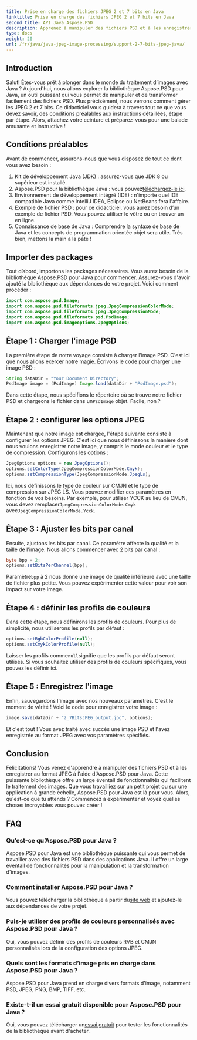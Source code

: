 ```yaml
---
title: Prise en charge des fichiers JPEG 2 et 7 bits en Java
linktitle: Prise en charge des fichiers JPEG 2 et 7 bits en Java
second_title: API Java Aspose.PSD
description: Apprenez à manipuler des fichiers PSD et à les enregistrer au format JPEG en Java à l'aide d'Aspose.PSD. Guide étape par étape avec des exemples de code. Parfait pour les débutants comme pour les professionnels.
type: docs
weight: 20
url: /fr/java/java-jpeg-image-processing/support-2-7-bits-jpeg-java/
---
```

## Introduction
Salut! Êtes-vous prêt à plonger dans le monde du traitement d’images avec Java ? Aujourd'hui, nous allons explorer la bibliothèque Aspose.PSD pour Java, un outil puissant qui vous permet de manipuler et de transformer facilement des fichiers PSD. Plus précisément, nous verrons comment gérer les JPEG 2 et 7 bits. Ce didacticiel vous guidera à travers tout ce que vous devez savoir, des conditions préalables aux instructions détaillées, étape par étape. Alors, attachez votre ceinture et préparez-vous pour une balade amusante et instructive !
## Conditions préalables
Avant de commencer, assurons-nous que vous disposez de tout ce dont vous avez besoin :
1. Kit de développement Java (JDK) : assurez-vous que JDK 8 ou supérieur est installé.
2.  Aspose.PSD pour la bibliothèque Java : vous pouvez[téléchargez-le ici](https://releases.aspose.com/psd/java/).
3. Environnement de développement intégré (IDE) : n'importe quel IDE compatible Java comme IntelliJ IDEA, Eclipse ou NetBeans fera l'affaire.
4. Exemple de fichier PSD : pour ce didacticiel, vous aurez besoin d’un exemple de fichier PSD. Vous pouvez utiliser le vôtre ou en trouver un en ligne.
5. Connaissance de base de Java : Comprendre la syntaxe de base de Java et les concepts de programmation orientée objet sera utile.
Très bien, mettons la main à la pâte !
## Importer des packages
Tout d’abord, importons les packages nécessaires. Vous aurez besoin de la bibliothèque Aspose.PSD pour Java pour commencer. Assurez-vous d'avoir ajouté la bibliothèque aux dépendances de votre projet. Voici comment procéder :
```java
import com.aspose.psd.Image;
import com.aspose.psd.fileformats.jpeg.JpegCompressionColorMode;
import com.aspose.psd.fileformats.jpeg.JpegCompressionMode;
import com.aspose.psd.fileformats.psd.PsdImage;
import com.aspose.psd.imageoptions.JpegOptions;
```
## Étape 1 : Charger l'image PSD
La première étape de notre voyage consiste à charger l’image PSD. C'est ici que nous allons exercer notre magie. Écrivons le code pour charger une image PSD :
```java
String dataDir = "Your Document Directory";
PsdImage image = (PsdImage) Image.load(dataDir + "PsdImage.psd");
```
 Dans cette étape, nous spécifions le répertoire où se trouve notre fichier PSD et chargeons le fichier dans un`PsdImage` objet. Facile, non ?
## Étape 2 : configurer les options JPEG
Maintenant que notre image est chargée, l'étape suivante consiste à configurer les options JPEG. C'est ici que nous définissons la manière dont nous voulons enregistrer notre image, y compris le mode couleur et le type de compression. Configurons les options :
```java
JpegOptions options = new JpegOptions();
options.setColorType(JpegCompressionColorMode.Cmyk);
options.setCompressionType(JpegCompressionMode.JpegLs);
```
 Ici, nous définissons le type de couleur sur CMJN et le type de compression sur JPEG LS. Vous pouvez modifier ces paramètres en fonction de vos besoins. Par exemple, pour utiliser YCCK au lieu de CMJN, vous devez remplacer`JpegCompressionColorMode.Cmyk` avec`JpegCompressionColorMode.Ycck`.
## Étape 3 : Ajuster les bits par canal
Ensuite, ajustons les bits par canal. Ce paramètre affecte la qualité et la taille de l'image. Nous allons commencer avec 2 bits par canal :
```java
byte bpp = 2;
options.setBitsPerChannel(bpp);
```
 Paramètre`bpp` à 2 nous donne une image de qualité inférieure avec une taille de fichier plus petite. Vous pouvez expérimenter cette valeur pour voir son impact sur votre image.
## Étape 4 : définir les profils de couleurs
Dans cette étape, nous définirons les profils de couleurs. Pour plus de simplicité, nous utiliserons les profils par défaut :
```java
options.setRgbColorProfile(null);
options.setCmykColorProfile(null);
```
 Laisser les profils comme`null`signifie que les profils par défaut seront utilisés. Si vous souhaitez utiliser des profils de couleurs spécifiques, vous pouvez les définir ici.
## Étape 5 : Enregistrez l'image
Enfin, sauvegardons l'image avec nos nouveaux paramètres. C'est le moment de vérité ! Voici le code pour enregistrer votre image :
```java
image.save(dataDir + "2_7BitsJPEG_output.jpg", options);
```
Et c'est tout ! Vous avez traité avec succès une image PSD et l'avez enregistrée au format JPEG avec vos paramètres spécifiés.
## Conclusion
Félicitations! Vous venez d'apprendre à manipuler des fichiers PSD et à les enregistrer au format JPEG à l'aide d'Aspose.PSD pour Java. Cette puissante bibliothèque offre un large éventail de fonctionnalités qui facilitent le traitement des images. Que vous travailliez sur un petit projet ou sur une application à grande échelle, Aspose.PSD pour Java est là pour vous. Alors, qu'est-ce que tu attends ? Commencez à expérimenter et voyez quelles choses incroyables vous pouvez créer !
## FAQ
### Qu’est-ce qu’Aspose.PSD pour Java ?
Aspose.PSD pour Java est une bibliothèque puissante qui vous permet de travailler avec des fichiers PSD dans des applications Java. Il offre un large éventail de fonctionnalités pour la manipulation et la transformation d'images.
### Comment installer Aspose.PSD pour Java ?
Vous pouvez télécharger la bibliothèque à partir du[site web](https://releases.aspose.com/psd/java/) et ajoutez-le aux dépendances de votre projet.
### Puis-je utiliser des profils de couleurs personnalisés avec Aspose.PSD pour Java ?
Oui, vous pouvez définir des profils de couleurs RVB et CMJN personnalisés lors de la configuration des options JPEG.
### Quels sont les formats d’image pris en charge dans Aspose.PSD pour Java ?
Aspose.PSD pour Java prend en charge divers formats d'image, notamment PSD, JPEG, PNG, BMP, TIFF, etc.
### Existe-t-il un essai gratuit disponible pour Aspose.PSD pour Java ?
 Oui, vous pouvez télécharger un[essai gratuit](https://releases.aspose.com/) pour tester les fonctionnalités de la bibliothèque avant d'acheter.